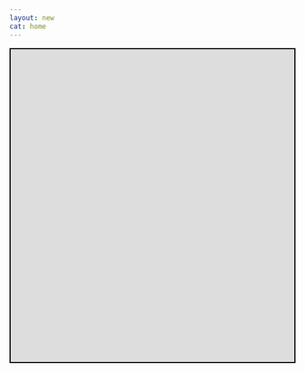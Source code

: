 ```yaml
---
layout: new
cat: home
---
```

<div style="border: 2px solid Black; overflow: hidden; margin: 15px auto; max-width: 700px;">
<iframe scrolling="no" src="http://www.atlantajcc.org/pldb-live/bbyo-co-ed-fall-flag-football-league-37023/?back=pldb_active" style="border: 0px none; margin-left: -260; height: 700px; margin-top: -150; width: 1920px;">
</iframe>
</div>
